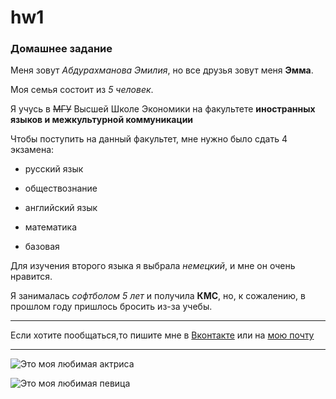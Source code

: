 # hw1

### Домашнее задание

Меня зовут *Абдурахманова Эмилия*, но все друзья зовут меня __Эмма__.

Моя семья состоит из _5 человек_.

Я учусь в ~~МГУ~~ Высшей Школе Экономики на факультете **иностранных языков и межкультурной коммуникации**

Чтобы поступить на данный факультет, мне нужно было сдать 4 экзамена:
+ русский язык
- обществознание
+ английский язык
- математика
 * базовая

Для изучения второго языка я выбрала *немецкий*, и мне он очень нравится. 

Я занималась _софтболом 5 лет_ и получила **КМС**, но, к сожалению, в прошлом году пришлось бросить из-за учебы.

****

Если хотите пообщаться,то пишите мне в [Вконтакте](https://vk.com/emili29 "всегда отвечу") или на [мою почту](granger.99@mail.ru)

----

![Это моя любимая актриса](https://www.dailyrush.dk/uploads/2017/03/Emma-Stone-Smile-Wallpapers-1.jpg)

![Это моя любимая певица](https://www.segodnya.ua/img/article/10935/55_main_new.1511771586.jpg)

